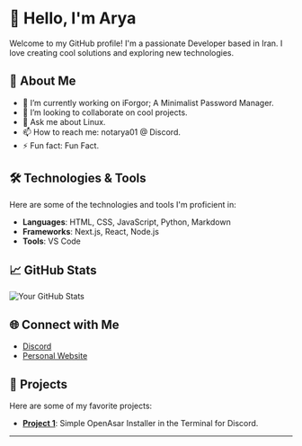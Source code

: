 # 👋 Hello, I'm Arya

Welcome to my GitHub profile! I'm a passionate Developer based in Iran. I love creating cool solutions and exploring new technologies.

## 🌟 About Me

- 🔭 I’m currently working on iForgor; A Minimalist Password Manager.
- 👯 I’m looking to collaborate on cool projects.
- 💬 Ask me about Linux.
- 📫 How to reach me: notarya01 @ Discord.
- ⚡ Fun fact: Fun Fact.

## 🛠️ Technologies & Tools

Here are some of the technologies and tools I'm proficient in:

- **Languages**: HTML, CSS, JavaScript, Python, Markdown
- **Frameworks**: Next.js, React, Node.js
- **Tools**: VS Code

## 📈 GitHub Stats

![Your GitHub Stats](https://github-readme-stats.vercel.app/api?username=notarya01&show_icons=true&theme=radical)

## 🌐 Connect with Me

- [Discord](https://twitter.com/yourprofile)
- [Personal Website](https://soonm)

## 🎉 Projects

Here are some of my favorite projects:

- **[Project 1](https://github.com/notarya01/OpenAsar-Installer)**: Simple OpenAsar Installer in the Terminal for Discord.

---
